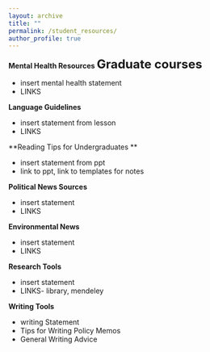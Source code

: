 ```yaml
---
layout: archive
title: ""
permalink: /student_resources/
author_profile: true
---
```



**Mental Health Resources**
**<font size="5">Graduate courses</font>**
- insert mental health statement
- LINKS

**Language Guidelines**
- insert statement from lesson
- LINKS

**Reading Tips for Undergraduates ** 
- insert statement from ppt
- link to ppt, link to templates for notes

**Political News Sources**
- insert statement
- LINKS

**Environmental News** 
- insert statement
- LINKS

**Research Tools**
- insert statement
- LINKS- library, mendeley 

**Writing Tools** 
- writing Statement 
- Tips for Writing Policy Memos
- General Writing Advice





